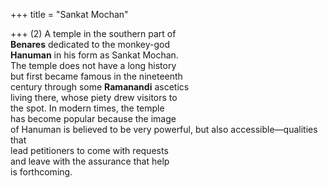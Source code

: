 +++
title = "Sankat Mochan"

+++
(2) A temple in the southern part of  
**Benares** dedicated to the monkey-god  
**Hanuman** in his form as Sankat Mochan.  
The temple does not have a long history  
but first became famous in the nineteenth  
century through some **Ramanandi** ascetics  
living there, whose piety drew visitors to  
the spot. In modern times, the temple  
has become popular because the image  
of Hanuman is believed to be very powerful, but also accessible—qualities that  
lead petitioners to come with requests  
and leave with the assurance that help  
is forthcoming.